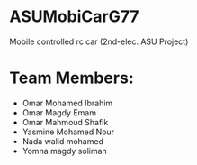 # ASUMobiCarG77
Mobile controlled rc car (2nd-elec. ASU Project)
# Team Members:
- Omar Mohamed Ibrahim 
- Omar Magdy Emam
- Omar Mahmoud Shafik
- Yasmine Mohamed Nour
- Nada walid mohamed
- Yomna magdy soliman 
